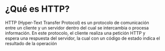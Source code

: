 # ¿Qué es HTTP?

HTTP (Hyper-Text Transfer Protocol) es un protocolo de comunicación entre un cliente y un servidor dentro del cual se intercambia o procesa información.
En este protocolo, el cliente realiza una petición HTTP y espera una respuesta del servidor, la cual con un código de estado indica el resultado de la operación 
